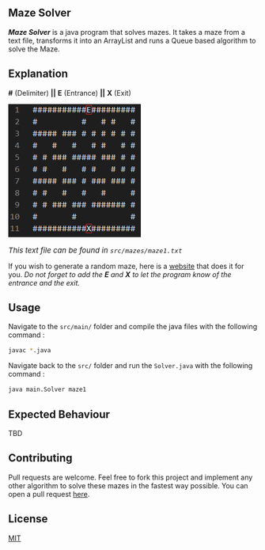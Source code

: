 ## Maze Solver

**_Maze Solver_** is a java program that solves mazes. It takes a maze from a text file, transforms it into an ArrayList and runs a Queue based algorithm to solve the Maze.

## Explanation

**#** (Delimiter) **||** **E** (Entrance) **||** **X** (Exit)

![maze1](./public/maze1.png)

<span style="font-size: 15px">_This text file can be found in `src/mazes/maze1.txt`_</span>

If you wish to generate a random maze, here is a [website](https://thenerdshow.com/amaze.html) that does it for you. _Do not forget to add the **E** and **X** to let the program know of the entrance and the exit._

## Usage

Navigate to the `src/main/` folder and compile the java files with the following command :

```bash
javac *.java
```

Navigate back to the `src/` folder and run the `Solver.java` with the following command :

```bash
java main.Solver maze1
```

## Expected Behaviour

TBD

## Contributing

Pull requests are welcome. Feel free to fork this project and implement any other algorithm to solve these mazes in the fastest way possible. You can open a pull request [here](https://github.com/ousmanebarry/MazeSolver/pulls).

## License

[MIT](/LICENSE)
